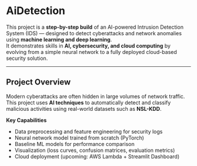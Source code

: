 ﻿# AiDetection
 
This project is a **step-by-step build** of an AI-powered Intrusion Detection System (IDS) — designed to detect cyberattacks and network anomalies using **machine learning and deep learning**.  
It demonstrates skills in **AI, cybersecurity, and cloud computing** by evolving from a simple neural network to a fully deployed cloud-based security solution.

---

##  Project Overview

Modern cyberattacks are often hidden in large volumes of network traffic.  
This project uses **AI techniques** to automatically detect and classify malicious activities using real-world datasets such as **NSL-KDD**.

**Key Capabilities**
- Data preprocessing and feature engineering for security logs  
- Neural network model trained from scratch (PyTorch)  
- Baseline ML models for performance comparison  
- Visualization (loss curves, confusion matrices, evaluation metrics)  
- Cloud deployment (upcoming: AWS Lambda + Streamlit Dashboard)



